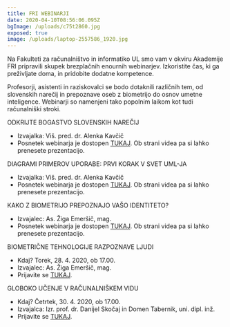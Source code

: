 ```yaml
---
title: FRI WEBINARJI
date: 2020-04-10T08:56:06.095Z
bgImage: /uploads/c75t2860.jpg
exposed: true
image: /uploads/laptop-2557586_1920.jpg
---
```

Na Fakulteti za računalništvo in informatiko UL smo vam v okviru Akademije FRI pripravili skupek brezplačnih enournih webinarjev. Izkoristite čas, ki ga preživljate doma, in pridobite dodatne kompetence.

Profesorji, asistenti in raziskovalci se bodo dotaknili različnih tem, od slovenskih narečij in prepoznave oseb z biometrijo do osnov umetne inteligence. Webinarji so namenjeni tako popolnim laikom kot tudi računalniški stroki. 

ODKRIJTE BOGASTVO SLOVENSKIH NAREČIJ

* Izvajalka: Viš. pred. dr. Alenka Kavčič
* Posnetek webinarja je dostopen [TUKAJ](https://video.arnes.si/portal/asset.zul?id=L16VBbdp9NJMTiQYYasBJ147). Ob strani videa pa si lahko prenesete prezentacijo.

DIAGRAMI PRIMEROV UPORABE: PRVI KORAK V SVET UML-JA

* Izvajalka: Viš. pred. dr. Alenka Kavčič
* Posnetek webinarja je dostopen [TUKAJ](https://video.arnes.si/portal/asset.zul?id=s1QF9VTlnkUI7UjbRfFAYtnB). Ob strani videa pa si lahko prenesete prezentacijo.

KAKO Z BIOMETRIJO PREPOZNAJO VAŠO IDENTITETO?

* Izvajalec: As. Žiga Emeršič, mag.
* Posnetek webinarja je dostopen [TUKAJ](https://bit.ly/34Z6cj0). Ob strani videa pa si lahko prenesete prezentacijo.

BIOMETRIČNE TEHNOLOGIJE RAZPOZNAVE LJUDI

* Kdaj? Torek, 28. 4. 2020, ob 17.00.
* Izvajalec: As. Žiga Emeršič, mag.
* Prijavite se [TUKAJ](https://www.eventbrite.com/e/102418592768).

GLOBOKO UČENJE V RAČUNALNIŠKEM VIDU

* Kdaj? Četrtek, 30. 4. 2020, ob 17.00.
* Izvajalca: Izr. prof. dr. Danijel Skočaj in Domen Tabernik, uni. dipl. inž.
* Prijavite se [TUKAJ](https://www.eventbrite.com/e/102419310916).